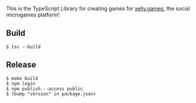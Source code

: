 This is the TypeScript Library for creating games for [xelly.games](https://xelly.games), the social microgames platform!

## Build

```
$ tsc --build
```

## Release

```
$ make build
$ npm login
$ npm publish --access public
$ (bump "version" in package.json)
```
